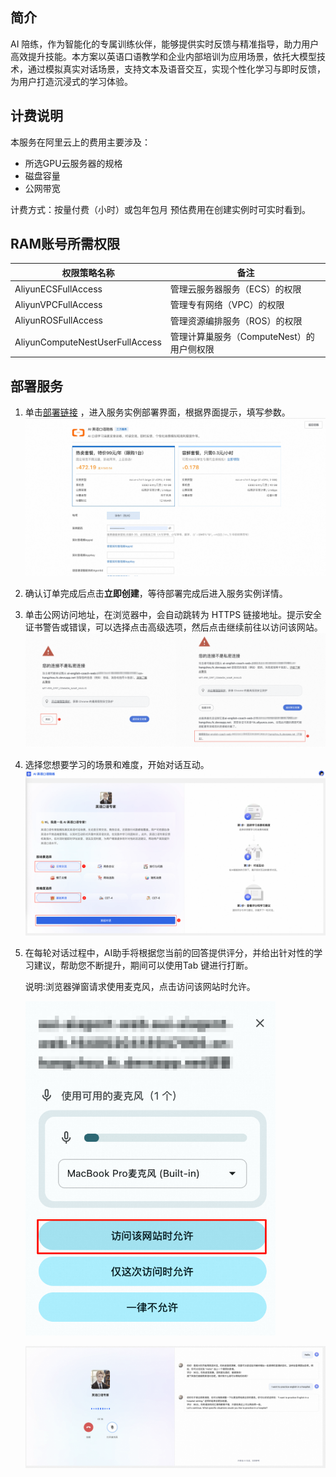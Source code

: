 ## 简介
AI 陪练，作为智能化的专属训练伙伴，能够提供实时反馈与精准指导，助力用户高效提升技能。本方案以英语口语教学和企业内部培训为应用场景，依托大模型技术，通过模拟真实对话场景，支持文本及语音交互，实现个性化学习与即时反馈，为用户打造沉浸式的学习体验。


## 计费说明

本服务在阿里云上的费用主要涉及：

* 所选GPU云服务器的规格
* 磁盘容量
* 公网带宽

计费方式：按量付费（小时）或包年包月
预估费用在创建实例时可实时看到。

## RAM账号所需权限

| 权限策略名称                          | 备注                         |
|---------------------------------|----------------------------|
| AliyunECSFullAccess             | 管理云服务器服务（ECS）的权限           |
| AliyunVPCFullAccess             | 管理专有网络（VPC）的权限             |
| AliyunROSFullAccess             | 管理资源编排服务（ROS）的权限           |
| AliyunComputeNestUserFullAccess | 管理计算巢服务（ComputeNest）的用户侧权限 |

## 部署服务

1. 单击[部署链接](https://computenest.console.aliyun.com/service/simple/deploy?ServiceId=service-7986f4f24f504ceb9989)
   ，进入服务实例部署界面，根据界面提示，填写参数。
    ![](result_1.jpg)

2. 确认订单完成后点击**立即创建**，等待部署完成后进入服务实例详情。

3. 单击公网访问地址，在浏览器中，会自动跳转为 HTTPS 链接地址。提示安全证书警告或错误，可以选择点击高级选项，然后点击继续前往以访问该网站。
    ![](use_4.png)

4. 选择您想要学习的场景和难度，开始对话互动。
    ![](use_1.png)

5. 在每轮对话过程中，AI助手将根据您当前的回答提供评分，并给出针对性的学习建议，帮助您不断提升，期间可以使用Tab 键进行打断。

   说明:浏览器弹窗请求使用麦克风，点击访问该网站时允许。

    <img alt="Description" src="use_2.png" width="400"/>

    ![](use_3.png)